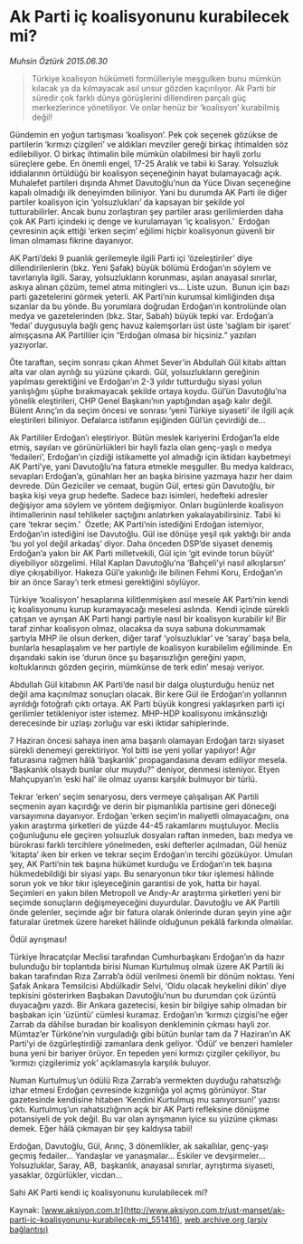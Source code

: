 # Ak Parti iç koalisyonunu kurabilecek mi?

*Muhsin Öztürk 2015.06.30*

<div class="pNewsDetailMainContent" itemprop="articleBody">
 <blockquote>
  <p>
   Türkiye koalisyon hükümeti formülleriyle meşgulken bunu mümkün kılacak ya da kılmayacak asıl unsur gözden kaçırılıyor. Ak Parti bir süredir çok farklı dünya görüşlerini dillendiren parçalı güç merkezlerince yönetiliyor. Ve onlar henüz bir ‘koalisyon’ kurabilmiş değil!
  </p>
 </blockquote>
 <p>
  Gündemin en yoğun tartışması ‘koalisyon’. Pek çok seçenek gözükse de partilerin ‘kırmızı çizgileri’ ve aldıkları mevziler gereği birkaç ihtimalden söz edilebiliyor. O birkaç ihtimalin bile mümkün olabilmesi bir hayli zorlu süreçlere gebe. En önemli engel, 17-25 Aralık ve tabii ki Saray. Yolsuzluk iddialarının örtüldüğü bir koalisyon seçeneğinin hayat bulamayacağı açık. Muhalefet partileri dışında Ahmet Davutoğlu’nun da Yüce Divan seçeneğine kapalı olmadığı ilk deneyimden biliniyor. Yani bu durumda AK Parti ile diğer partiler koalisyon için ‘yolsuzlukları’ da kapsayan bir şekilde yol tutturabilirler. Ancak bunu zorlaştıran şey partiler arası gerilimlerden daha çok AK Parti içindeki iç denge ve kurulamayan ‘iç koalisyon.’  Erdoğan çevresinin açık ettiği ‘erken seçim’ eğilimi hiçbir koalisyonun güvenli bir liman olmaması fikrine dayanıyor.
 </p>
 <p>
  AK Parti’deki 9 puanlık gerilemeyle ilgili Parti içi ‘özeleştiriler’ diye dillendirilenlerin (bkz. Yeni Şafak) büyük bölümü Erdoğan’ın söylem ve tavırlarıyla ilgili. Saray, yolsuzlukların korunması, aşılan anayasal sınırlar, askıya alınan çözüm, temel atma mitingleri vs... Liste uzun.  Bunun için bazı parti gazetelerini görmek yeterli. AK Parti’nin kurumsal kimliğinden dışa sızanlar da bu yönde. Bu yorumlara doğrudan Erdoğan’ın kontrolünde olan medya ve gazetelerinden (bkz. Star, Sabah) büyük tepki var. Erdoğan’a ‘fedai’ duygusuyla bağlı genç havuz kalemşorları üst üste ‘sağlam bir işaret’ almışçasına AK Partililer için “Erdoğan olmasa bir hiçsiniz.” yazıları yazıyorlar.
 </p>
 <p>
  Öte taraftan, seçim sonrası çıkan Ahmet Sever’in Abdullah Gül kitabı alttan alta var olan ayrılığı su yüzüne çıkardı. Gül, yolsuzlukların gereğinin yapılması gerektiğini ve Erdoğan’ın 2-3 yıldır tutturduğu siyasi yolun yanlışlığını şüphe bırakmayacak şekilde ortaya koydu. Gül’ün Davutoğlu’na yönelik eleştirileri, CHP Genel Başkanı’nın yaptığından aşağı kalır değil. Bülent Arınç’ın da seçim öncesi ve sonrası ‘yeni Türkiye siyaseti’ ile ilgili açık eleştirileri biliniyor. Defalarca istifanın eşiğinden Gül’ün çevirdiği de...
 </p>
 <p>
  Ak Partililer Erdoğan’ı eleştiriyor. Bütün meslek kariyerini Erdoğan’la elde etmiş, sayıları ve görünürlükleri bir hayli fazla olan genç-yaşlı o medya ‘fedaileri’, Erdoğan’ın çizdiği istikamette yol almadığı için iktidarı kaybetmeyi AK Parti’ye, yani Davutoğlu’na fatura etmekle meşguller. Bu medya kaldıracı, sevapları Erdoğan’a, günahları her an başka birisine yazmaya hazır her daim devrede. Dün Geziciler ve cemaat, bugün Gül, ertesi gün Davutoğlu, bir başka kişi veya grup hedefte. Sadece bazı isimleri, hedefteki adresler değişiyor ama söylem ve yöntem değişmiyor. Onları bugünlerde koalisyon ihtimallerinin nasıl tehlikeler saçtığını anlatırken yakalayabilirsiniz. Tabii ki çare ‘tekrar seçim.’  Özetle; AK Parti’nin istediğini Erdoğan istemiyor, Erdoğan’ın istediğini ise Davutoğlu. Gül ise dönüşe yeşil ışık yaktığı bir anda ‘bu yol yol değil arkadaş’ diyor. Daha önceden DSP’de siyaset denemiş Erdoğan’a yakın bir AK Parti milletvekili, Gül için ‘git evinde torun büyüt’ diyebiliyor sözgelimi. Hilal Kaplan Davutoğlu’na ‘Bahçeli’yi nasıl alkışlarsın’ diye çıkışabiliyor. Hakeza Gül’e yakınlığı ile bilinen Fehmi Koru, Erdoğan’ın bir an önce Saray’ı terk etmesi gerektiğini söylüyor.
 </p>
 <p>
  Türkiye ‘koalisyon’ hesaplarına kilitlenmişken asıl mesele AK Parti’nin kendi iç koalisyonunu kurup kuramayacağı meselesi aslında.  Kendi içinde sürekli çatışan ve ayrışan AK Parti hangi partiyle nasıl bir koalisyon kurabilir ki! Bir taraf zinhar koalisyon olmaz, olacaksa da suya sabuna dokunmamak şartıyla MHP ile olsun derken, diğer taraf ‘yolsuzluklar’ ve ‘saray’ başa bela, bunlarla hesaplaşalım ve her partiyle de koalisyon kurabilelim eğiliminde. En dışarıdaki sakin ise ‘durun önce şu başarısızlığın gereğini yapın, koltuklarınızı gözden geçirin, mümkünse de terk edin’ mesajı veriyor.
 </p>
 <p>
  Abdullah Gül kitabının AK Parti’de nasıl bir dalga oluşturduğu henüz net değil ama kaçınılmaz sonuçları olacak. Bir kere Gül ile Erdoğan’ın yollarının ayrıldığı fotoğrafı çıktı ortaya. AK Parti büyük kongresi yaklaşırken parti içi gerilimler tetikleniyor ister istemez. MHP-HDP koalisyonu imkânsızlığı derecesinde bir uzlaşı zorluğu var eski iktidar sahiplerinde.
 </p>
 <p>
  7 Haziran öncesi sahaya inen ama başarılı olamayan Erdoğan tarzı siyaset sürekli denemeyi gerektiriyor. Yol bitti ise yeni yollar yapılıyor! Ağır faturasına rağmen hâlâ ‘başkanlık’ propagandasına devam ediliyor mesela. “Başkanlık olsaydı bunlar olur muydu?” deniyor, denmesi isteniyor. Etyen Mahçupyan’ın ‘eski hal’ ile olmaz uyarısı karşılık bulmuyor bir türlü.
 </p>
 <p>
  Tekrar ‘erken’ seçim senaryosu, ders vermeye çalışalışan AK Partili seçmenin ayarı kaçırdığı ve derin bir pişmanlıkla partisine geri döneceği varsayımına dayanıyor. Erdoğan ‘erken seçim’in maliyetli olmayacağını, ona yakın araştırma şirketleri de yüzde 44-45 rakamlarını muştuluyor. Meclis çoğunluğunu ele geçiren yolsuzluk dosyaları raftan inmeden, bazı medya ve bürokrasi farklı tercihlere yönelmeden, eski defterler açılmadan, Gül henüz ‘kitapta’ iken bir erken ve tekrar seçim Erdoğan’ın tercihi gözüküyor. Umulan şey, AK Parti’nin tek başına hükümet kurduğu ve Erdoğan’ın tek başına hükmedebildiği bir siyasi yapı. Bu senaryonun tıkır tıkır işlemesi hâlinde sorun yok ve tıkır tıkır işleyeceğinin garantisi de yok, hatta bir hayal. Seçimleri en yakın bilen Metropoll ve Andy-Ar araştırma şirketleri yeni bir seçimde sonuçların değişmeyeceğini duyurdular. Davutoğlu ve AK Partili önde gelenler, seçimde ağır bir fatura olarak önlerinde duran şeyin yine ağır faturalar üretmek üzere hareket hâlinde olduğunun pekâlâ farkında olmalılar.
 </p>
 <p>
  Ödül ayrışması!
 </p>
 <p>
  Türkiye İhracatçılar Meclisi tarafından Cumhurbaşkanı Erdoğan’ın da hazır bulunduğu bir toplantıda birisi Numan Kurtulmuş olmak üzere AK Partili iki bakan tarafından Rıza Zarrab’a ödül verilmesi önemli bir dönüm noktası. Yeni Şafak Ankara Temsilcisi Abdülkadir Selvi, ‘Oldu olacak heykelini dikin’ diye tepkisini gösterirken Başbakan Davutoğlu’nun bu durumdan çok üzüntü duyacağını yazdı. Bir Ankara gazetecisi, kesin bir bilgiye sahip olmadan bir başbakan için ‘üzüntü’ cümlesi kuramaz. Erdoğan’ın ‘kırmızı çizgisi’ne eğer Zarrab da dâhilse buradan bir koalisyon denkleminin çıkması hayli zor. Mümtaz’er Türköne’nin vurguladığı gibi bütün bunlar tam da 7 Haziran’ın AK Parti’yi de özgürleştirdiği zamanlara denk geliyor. ‘Ödül’ ve benzeri hamleler buna yeni bir bariyer örüyor. En tepeden yeni kırmızı çizgiler çekiliyor, bu ‘kırmızı çizgilerimiz yok’ açıklamasıyla karşılık buluyor.
 </p>
 <p>
  Numan Kurtulmuş’un ödülü Rıza Zarrab’a vermekten duyduğu rahatsızlığı izhar etmesi Erdoğan çevresinde kızgınlığa yol açmış görünüyor. Star gazetesinde kendisine hitaben ‘Kendini Kurtulmuş mu sanıyorsun!’ yazısı çıktı. Kurtulmuş’un rahatsızlığının açık bir AK Parti refleksine dönüşme potansiyeli de yok değil. Bu var olan ayrışmanın iyice su yüzüne çıkması demek. Eğer hâlâ çıkmayan bir şey kaldıysa tabii!
 </p>
 <p>
  Erdoğan, Davutoğlu, Gül, Arınç, 3 dönemlikler, ak sakallılar, genç-yaşı geçmiş fedailer… Yandaşlar ve yanaşmalar… Eskiler ve devşirmeler… Yolsuzluklar, Saray, AB,  başkanlık, anayasal sınırlar, ayrıştırma siyaseti, yasaklar, özgürlükler, vicdan…
 </p>
 <p>
  Sahi AK Parti kendi iç koalisyonunu kurulabilecek mi?
 </p>
</div>


Kaynak: [www.aksiyon.com.tr](http://www.aksiyon.com.tr/ust-manset/ak-parti-ic-koalisyonunu-kurabilecek-mi_551416), [web.archive.org (arşiv bağlantısı)](http://web.archive.org/web/20150726121127/http://www.aksiyon.com.tr/ust-manset/ak-parti-ic-koalisyonunu-kurabilecek-mi_551416)
